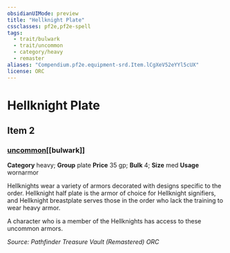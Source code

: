 ```yaml
---
obsidianUIMode: preview
title: "Hellknight Plate"
cssclasses: pf2e,pf2e-spell
tags:
  - trait/bulwark
  - trait/uncommon
  - category/heavy
  - remaster
aliases: "Compendium.pf2e.equipment-srd.Item.lCgXeV52eYYl5cUX"
license: ORC
---
```

# Hellknight Plate
## Item 2
### [uncommon](uncommon "Uncommon Rarity Trait")[[bulwark]]

**Category** heavy; **Group** plate
**Price** 35 gp; 
**Bulk** 4; **Size** med
**Usage** wornarmor

Hellknights wear a variety of armors decorated with designs specific to the order. Hellknight half plate is the armor of choice for Hellknight signifiers, and Hellknight breastplate serves those in the order who lack the training to wear heavy armor.

A character who is a member of the Hellknights has access to these uncommon armors.

*Source: Pathfinder Treasure Vault (Remastered)*
*ORC*